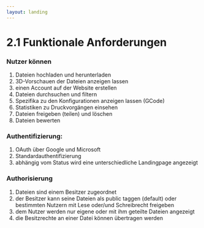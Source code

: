 ```yaml
---
layout: landing
---
```


# 2.1 Funktionale Anforderungen

### **Nutzer können**

1. Dateien hochladen und herunterladen
2. 3D-Vorschauen der Dateien anzeigen lassen
3. einen Account auf der Website erstellen
4. Dateien durchsuchen und filtern
5. Spezifika zu den Konfigurationen anzeigen lassen (GCode)
6. Statistiken zu Druckvorgängen einsehen
7. Dateien freigeben (teilen) und löschen
8. Dateien bewerten

### **Authentifizierung:**

1. OAuth über Google und Microsoft
2. Standardauthentifizierung
3. abhängig vom Status wird eine unterschiedliche Landingpage angezeigt

### **Authorisierung**

1. Dateien sind einem Besitzer zugeordnet
2. der Besitzer kann seine Dateien als public taggen (default) oder bestimmten Nutzern mit Lese oder/und Schreibrecht freigeben
3. dem Nutzer werden nur eigene oder mit ihm geteilte Dateien angezeigt
4. die Besitzrechte an einer Datei können übertragen werden

